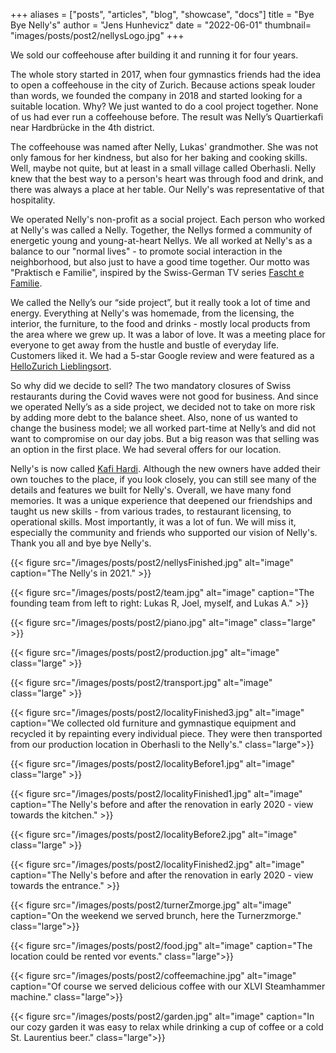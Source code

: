 +++
aliases = ["posts", "articles", "blog", "showcase", "docs"]
title = "Bye Bye Nelly's"
author = "Jens Hunhevicz"
date = "2022-06-01"
thumbnail= "images/posts/post2/nellysLogo.jpg"
+++

We sold our coffeehouse after building it and running it for four years.

The whole story started in 2017, when four gymnastics friends had the idea to open a coffeehouse in the city of Zurich. Because actions speak louder than words, we founded the company in 2018 and started looking for a suitable location. Why? We just wanted to do a cool project together. None of us had ever run a coffeehouse before. The result was Nelly’s Quartierkafi near Hardbrücke in the 4th district.

The coffeehouse was named after Nelly, Lukas' grandmother. She was not only famous for her kindness, but also for her baking and cooking skills. Well, maybe not quite, but at least in a small village called Oberhasli. Nelly knew that the best way to a person's heart was through food and drink, and there was always a place at her table. Our Nelly's was representative of that hospitality.

We operated Nelly's non-profit as a social project. Each person who worked at Nelly's was called a Nelly. Together, the Nellys formed a community of energetic young and young-at-heart Nellys. We all worked at Nelly's as a balance to our "normal lives" - to promote social interaction in the neighborhood, but also just to have a good time together. Our motto was "Praktisch e Familie", inspired by the Swiss-German TV series [Fascht e Familie](https://en.wikipedia.org/wiki/Fascht_e_Familie).

We called the Nelly’s our “side project”, but it really took a lot of time and energy. Everything at Nelly's was homemade, from the licensing, the interior, the furniture, to the food and drinks - mostly local products from the area where we grew up. It was a labor of love. It was a meeting place for everyone to get away from the hustle and bustle of everyday life. Customers liked it. We had a 5-star Google review and were featured as a [HelloZurich Lieblingsort](https://www.hellozurich.ch/en/location/lieblingsort-nellys.html).

So why did we decide to sell? The two mandatory closures of Swiss restaurants during the Covid waves were not good for business. And since we operated Nelly’s as a side project, we decided not to take on more risk by adding more debt to the balance sheet. Also, none of us wanted to change the business model; we all worked part-time at Nelly’s and did not want to compromise on our day jobs. But a big reason was that selling was an option in the first place. We had several offers for our location.

Nelly's is now called [Kafi Hardi](https://www.kafihardi.ch/). Although the new owners have added their own touches to the place, if you look closely, you can still see many of the details and features we built for Nelly's. Overall, we have many fond memories. It was a unique experience that deepened our friendships and taught us new skills - from various trades, to restaurant licensing, to operational skills. Most importantly, it was a lot of fun. We will miss it, especially the community and friends who supported our vision of Nelly's. Thank you all and bye bye Nelly's.

{{< figure src="/images/posts/post2/nellysFinished.jpg" alt="image" caption="The Nelly's in 2021." >}}

{{< figure src="/images/posts/post2/team.jpg" alt="image" caption="The founding team from left to right: Lukas R, Joel, myself, and Lukas A." >}}

{{< figure src="/images/posts/post2/piano.jpg" alt="image" class="large" >}}

{{< figure src="/images/posts/post2/production.jpg" alt="image" class="large" >}}

{{< figure src="/images/posts/post2/transport.jpg" alt="image" class="large" >}}

{{< figure src="/images/posts/post2/localityFinished3.jpg" alt="image" caption="We collected old furniture and gymnastique equipment and recycled it by repainting every individual piece. They were then transported from our production location in Oberhasli to the Nelly's." class="large">}}

{{< figure src="/images/posts/post2/localityBefore1.jpg" alt="image" class="large" >}}

{{< figure src="/images/posts/post2/localityFinished1.jpg" alt="image" caption="The Nelly's before and after the renovation in early 2020 - view towards the kitchen." >}}

{{< figure src="/images/posts/post2/localityBefore2.jpg" alt="image" class="large" >}}

{{< figure src="/images/posts/post2/localityFinished2.jpg" alt="image" caption="The Nelly's before and after the renovation in early 2020 - view towards the entrance." >}}

{{< figure src="/images/posts/post2/turnerZmorge.jpg" alt="image" caption="On the weekend we served brunch, here the Turnerzmorge." class="large">}}

{{< figure src="/images/posts/post2/food.jpg" alt="image" caption="The location could be rented vor events." class="large">}}

{{< figure src="/images/posts/post2/coffeemachine.jpg" alt="image" caption="Of course we served delicious coffee with our XLVI Steamhammer machine." class="large">}}

{{< figure src="/images/posts/post2/garden.jpg" alt="image" caption="In our cozy garden it was easy to relax while drinking a cup of coffee or a cold St. Laurentius beer." class="large">}}

<!--Das Nelly’s - Das etwas andere Quartier-Kafi
S’Grosi Nelly war nicht nur für ihre Herzensgüte, sondern auch für ihre Back- und Kochkünste weltweit berühmt. Naja vielleicht nicht ganz, aber zumindest in einem kleinen Dorf namens Oberhasli. Zu jeder Zeit wurde man beim Nelly umsorgt und es gab immer einen Platz am Esstisch. Nelly wusste, dass der beste Weg zum Herzen eines Menschen über das Essen und Trinken führt. Unser Nelly’s steht nun stellvertretend für diese Gastfreundschaft. Wir sind nicht nur ein Café, sondern eine Gemeinschaft aus energiegeladenen Jungen und Jung-gebliebenen - den Nellys. Wir sind herzliche Gemüter mit unverkennbaren Charakteren, geprägt von etlichen Lebensgeschichten und stets für einen «Schwatz» zu haben. Alles in allem sind wir ein bunter Haufen. Doch eines haben wir gemeinsam, wir machen dem Namen «Nelly» alle Ehre.Bei uns ist alles echt. Von den Nellys, über die Gastfreundschaft, bis hin zu der eigens kreierten Einrichtung - eine einzige Herzensangelegenheit. Es soll ein Treffpunkt für alle sein, um dem hektischen Alltag von Zeit zu Zeit zu entfliehen.Klingt gut? Wir freuen uns immer über Besuch an der Hohlstrasse 355.

Die Nellys - Praktisch e Familie
Wir sind vier Turnerfreunde, welche mit dem Nelly’s nicht nur ein Café, sondern eine Gemeinschaft aus energiegeladenen Jungen und jung-gebliebenen Nellys gründeten. Wir arbeiten im Nelly’s als Ausgleich zu unserem «normalen Leben» - um den sozialen Austausch im Quartier zu fördern, aber auch einfach um gemeinsam eine gute Zeit zu verbringen. Praktisch e Familie halt…-->